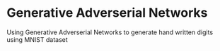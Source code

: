 # Generative Adverserial Networks
Using Generative Adverserial Networks to generate hand written digits using MNIST dataset

